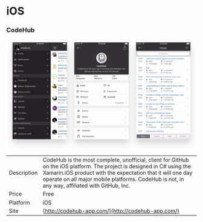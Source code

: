 # iOS

### CodeHub

![Aurees](../.gitbook/assets/codehub.png)

|  |  |
| :--- | :--- |
| Description | CodeHub is the most complete, unofficial, client for GitHub on the iOS platform. The project is designed in C\# using the Xamarin.iOS product with the expectation that it will one day operate on all major mobile platforms. CodeHub is not, in any way, affiliated with GitHub, Inc. |
| Price | Free |
| Platform | iOS |
| Site | [http://codehub-app.com/](http://codehub-app.com/) |

